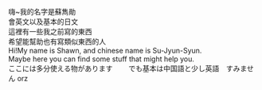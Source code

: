 嗨~我的名字是蘇雋勛  
會英文以及基本的日文  
這裡有一些我之前寫的東西      
希望能幫助也有寫類似東西的人  
Hi!My name is Shawn, and chinese name is Su-Jyun-Syun.  
Maybe here you can find some stuff that might help you.  
ここには多分使える物があります　　
でも基本は中国語と少し英語　すみません orz  
<!---
Shawn-Funghi/Shawn-Funghi is a ✨ special ✨ repository because its `README.md` (this file) appears on your GitHub profile.
You can click the Preview link to take a look at your changes.
--->
